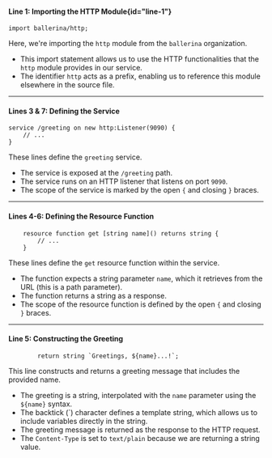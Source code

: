 
#### Line 1: Importing the HTTP Module{id="line-1"}

```ballerina {linenos=table,linenostart=1}
import ballerina/http;
```

Here, we're importing the `http` module from the `ballerina` organization.
- This import statement allows us to use the HTTP functionalities that the `http` module provides in our service.
- The identifier `http` acts as a prefix, enabling us to reference this module elsewhere in the source file.

---

#### Lines 3 & 7: Defining the Service

```ballerina {linenos=table,linenostart=3}
service /greeting on new http:Listener(9090) {
    // ...
}
```

These lines define the `greeting` service.
- The service is exposed at the `/greeting` path.
- The service runs on an HTTP listener that listens on port `9090`.
- The scope of the service is marked by the open `{` and closing `}` braces.

---

#### Lines 4-6: Defining the Resource Function

```ballerina {linenos=table,linenostart=4}
    resource function get [string name]() returns string {
        // ...
    }
```

These lines define the `get` resource function within the service.
- The function expects a string parameter `name`, which it retrieves from the URL (this is a path parameter).
- The function returns a string as a response.
- The scope of the resource function is defined by the open `{` and closing `}` braces.

---

#### Line 5: Constructing the Greeting

```ballerina {linenos=table,linenostart=5}
        return string `Greetings, ${name}...!`;
```

This line constructs and returns a greeting message that includes the provided name.
- The greeting is a string, interpolated with the `name` parameter using the `${name}` syntax.
- The backtick (\`) character defines a template string, which allows us to include variables directly in the string.
- The greeting message is returned as the response to the HTTP request.
- The `Content-Type` is set to `text/plain` because we are returning a string value.
